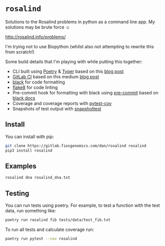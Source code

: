 # `rosalind`

Solutions to the Rosalind problems in python as a command line app. My solutions
may be brute force :relaxed:

<http://rosalind.info/problems/>

I'm trying not to use Biopython (whilst also not attempting to rewrite this from
scratch!)

Some build details that I'm playing with while putting this together:

- CLI built using [Poetry] & [Typer] based on this [blog post][pluralsight]
- [GitLab CI] based on this medium [blog post][medium]
- [black] for code formatting
- [flake8] for code linting
- Pre-commit hook for formatting with black using [pre-commit] based on
  [black docs]
- Coverage and coverage reports with [pytest-cov]
- Snapshots of test output with [snapshottest]

## Install

You can install with pip:

```bash
git clone https://gitlab.fiosgenomics.com/dan/rosalind rosalind
pip3 install rosalind
```

## Examples

``` bash
rosalind dna rosalind_dna.txt
```

## Testing

You can run tests using poetry. For example, to test a function with the test
data, run something like:

``` bash
poetry run rosalind fib tests/data/test_fib.txt
```

To run all tests and calculate coverage run:

``` bash
poetry run pytest --cov rosalind
```

[Poetry]: https://python-poetry.org/
[Typer]: https://typer.tiangolo.com/
[pluralsight]: https://www.pluralsight.com/tech-blog/python-cli-utilities-with-poetry-and-typer/
[black]: https://black.readthedocs.io/en/stable/index.html
[flake8]: https://flake8.pycqa.org/en/latest/
[GitLab CI]: https://docs.gitlab.com/ee/ci/
[medium]: https://medium.com/@paweldudzinski/python-applications-continuous-integration-with-poetry-and-gitlab-pipelines-ac539888251a
[pre-commit]: https://pre-commit.com/
[black docs]: https://black.readthedocs.io/en/stable/version_control_integration.html
[pytest-cov]: https://pypi.org/project/pytest-cov/
[snapshottest]: https://pypi.org/project/snapshottest/
